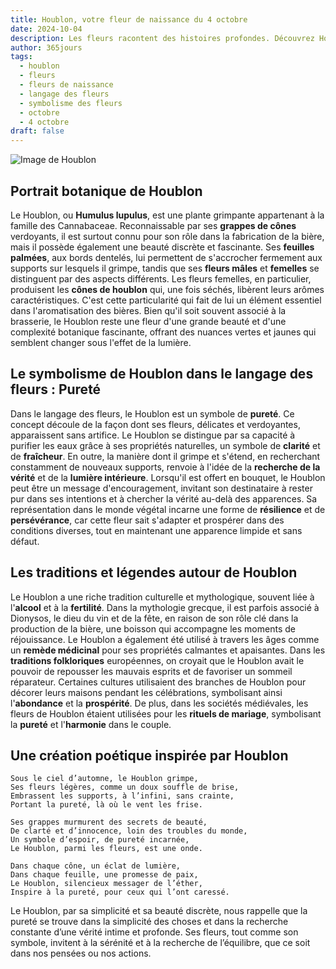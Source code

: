 ```yaml
---
title: Houblon, votre fleur de naissance du 4 octobre
date: 2024-10-04
description: Les fleurs racontent des histoires profondes. Découvrez Houblon, votre fleur de naissance du 4 octobre, ses symboles et récits fascinants. Plongez dans sa signification et son langage unique dans l'art floral.
author: 365jours
tags:
  - houblon
  - fleurs
  - fleurs de naissance
  - langage des fleurs
  - symbolisme des fleurs
  - octobre
  - 4 octobre
draft: false
---
```


![Image de Houblon](https://cdn.pixabay.com/photo/2014/08/04/18/12/hop-vines-409870_1280.jpg#center)


## Portrait botanique de Houblon

Le Houblon, ou **Humulus lupulus**, est une plante grimpante appartenant à la famille des Cannabaceae. Reconnaissable par ses **grappes de cônes** verdoyants, il est surtout connu pour son rôle dans la fabrication de la bière, mais il possède également une beauté discrète et fascinante. Ses **feuilles palmées**, aux bords dentelés, lui permettent de s'accrocher fermement aux supports sur lesquels il grimpe, tandis que ses **fleurs mâles** et **femelles** se distinguent par des aspects différents. Les fleurs femelles, en particulier, produisent les **cônes de houblon** qui, une fois séchés, libèrent leurs arômes caractéristiques. C'est cette particularité qui fait de lui un élément essentiel dans l'aromatisation des bières. Bien qu'il soit souvent associé à la brasserie, le Houblon reste une fleur d'une grande beauté et d'une complexité botanique fascinante, offrant des nuances vertes et jaunes qui semblent changer sous l'effet de la lumière.

## Le symbolisme de Houblon dans le langage des fleurs : Pureté

Dans le langage des fleurs, le Houblon est un symbole de **pureté**. Ce concept découle de la façon dont ses fleurs, délicates et verdoyantes, apparaissent sans artifice. Le Houblon se distingue par sa capacité à purifier les eaux grâce à ses propriétés naturelles, un symbole de **clarité** et de **fraîcheur**. En outre, la manière dont il grimpe et s'étend, en recherchant constamment de nouveaux supports, renvoie à l'idée de la **recherche de la vérité** et de la **lumière intérieure**. Lorsqu'il est offert en bouquet, le Houblon peut être un message d'encouragement, invitant son destinataire à rester pur dans ses intentions et à chercher la vérité au-delà des apparences. Sa représentation dans le monde végétal incarne une forme de **résilience** et de **persévérance**, car cette fleur sait s'adapter et prospérer dans des conditions diverses, tout en maintenant une apparence limpide et sans défaut.

## Les traditions et légendes autour de Houblon

Le Houblon a une riche tradition culturelle et mythologique, souvent liée à l'**alcool** et à la **fertilité**. Dans la mythologie grecque, il est parfois associé à Dionysos, le dieu du vin et de la fête, en raison de son rôle clé dans la production de la bière, une boisson qui accompagne les moments de réjouissance. Le Houblon a également été utilisé à travers les âges comme un **remède médicinal** pour ses propriétés calmantes et apaisantes. Dans les **traditions folkloriques** européennes, on croyait que le Houblon avait le pouvoir de repousser les mauvais esprits et de favoriser un sommeil réparateur. Certaines cultures utilisaient des branches de Houblon pour décorer leurs maisons pendant les célébrations, symbolisant ainsi l'**abondance** et la **prospérité**. De plus, dans les sociétés médiévales, les fleurs de Houblon étaient utilisées pour les **rituels de mariage**, symbolisant la **pureté** et l'**harmonie** dans le couple.

## Une création poétique inspirée par Houblon

```
Sous le ciel d’automne, le Houblon grimpe,
Ses fleurs légères, comme un doux souffle de brise,
Embrassent les supports, à l’infini, sans crainte,
Portant la pureté, là où le vent les frise.

Ses grappes murmurent des secrets de beauté,
De clarté et d’innocence, loin des troubles du monde,
Un symbole d’espoir, de pureté incarnée,
Le Houblon, parmi les fleurs, est une onde.

Dans chaque cône, un éclat de lumière,
Dans chaque feuille, une promesse de paix,
Le Houblon, silencieux messager de l’éther,
Inspire à la pureté, pour ceux qui l’ont caressé.
```

Le Houblon, par sa simplicité et sa beauté discrète, nous rappelle que la pureté se trouve dans la simplicité des choses et dans la recherche constante d’une vérité intime et profonde. Ses fleurs, tout comme son symbole, invitent à la sérénité et à la recherche de l’équilibre, que ce soit dans nos pensées ou nos actions.
